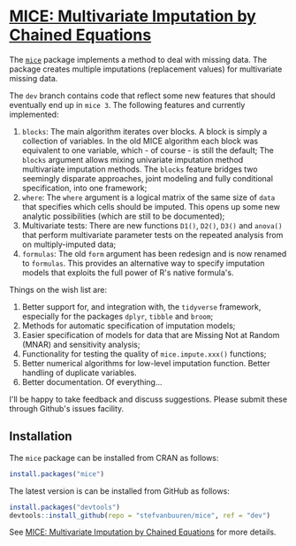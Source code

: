<!-- README.md is generated from README.Rmd. Please edit that file -->
[MICE: Multivariate Imputation by Chained Equations](http://stefvanbuuren.github.io/mice/)
==========================================================================================

The [`mice`](https://cran.r-project.org/package=mice) package implements a method to deal with missing data. The package creates multiple imputations (replacement values) for multivariate missing data.

The `dev` branch contains code that reflect some new features that should eventually end up in `mice 3`. The following features and currently implemented:

1.  `blocks`: The main algorithm iterates over blocks. A block is simply a collection of variables. In the old MICE algorithm each block was equivalent to one variable, which - of course - is still the default; The `blocks` argument allows mixing univariate imputation method multivariate imputation methods. The `blocks` feature bridges two seemingly disparate approaches, joint modeling and fully conditional specification, into one framework;
2.  `where`: The `where` argument is a logical matrix of the same size of `data` that specifies which cells should be imputed. This opens up some new analytic possibilities (which are still to be documented);
3.  Multivariate tests: There are new functions `D1()`, `D2()`, `D3()` and `anova()` that perform multivariate parameter tests on the repeated analysis from on multiply-imputed data;
4.  `formulas`: The old `form` argument has been redesign and is now renamed to `formulas`. This provides an alternative way to specify imputation models that exploits the full power of R's native formula's.

Things on the wish list are:

1.  Better support for, and integration with, the `tidyverse` framework, especially for the packages `dplyr`, `tibble` and `broom`;
2.  Methods for automatic specification of imputation models;
3.  Easier specification of models for data that are Missing Not at Random (MNAR) and sensitivity analysis;
4.  Functionality for testing the quality of `mice.impute.xxx()` functions;
5.  Better numerical algorithms for low-level imputation function. Better handling of duplicate variables.
6.  Better documentation. Of everything...

I'll be happy to take feedback and discuss suggestions. Please submit these through Github's issues facility.

Installation
------------

The `mice` package can be installed from CRAN as follows:

``` r
install.packages("mice")
```

The latest version is can be installed from GitHub as follows:

``` r
install.packages("devtools")
devtools::install_github(repo = "stefvanbuuren/mice", ref = "dev")
```

See [MICE: Multivariate Imputation by Chained Equations](http://stefvanbuuren.github.io/mice/) for more details.
